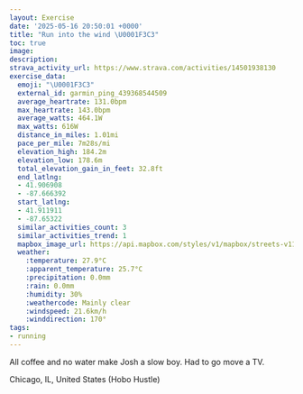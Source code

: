 ```yaml
---
layout: Exercise
date: '2025-05-16 20:50:01 +0000'
title: "Run into the wind \U0001F3C3"
toc: true
image:
description:
strava_activity_url: https://www.strava.com/activities/14501938130
exercise_data:
  emoji: "\U0001F3C3"
  external_id: garmin_ping_439368544509
  average_heartrate: 131.0bpm
  max_heartrate: 143.0bpm
  average_watts: 464.1W
  max_watts: 616W
  distance_in_miles: 1.01mi
  pace_per_mile: 7m28s/mi
  elevation_high: 184.2m
  elevation_low: 178.6m
  total_elevation_gain_in_feet: 32.8ft
  end_latlng:
  - 41.906908
  - -87.666392
  start_latlng:
  - 41.911911
  - -87.65322
  similar_activities_count: 3
  similar_activities_trend: 1
  mapbox_image_url: https://api.mapbox.com/styles/v1/mapbox/streets-v11/static/path-5+787af2-1.0(iux~Fxb_vO%3FfABZ%3F~%40FvA%3FvFAx%40Bx%40%3FrADvBAjACZ%40v%40CVD%7CAChAFxBB%60%40BbB%3FfBE%7CA%40rAAz%40D%60%40%40b%40DPAx%40Fx%40CTELCdABF%40%5EBvCDJp%40DNC%60BANC~%40C%5CCrAAl%40Gl%40D),pin-s-s+e5b22e(-87.65501,41.91077),pin-s-f+89ae00(-87.66635000000001,41.90829)/auto/800x800?access_token=pk.eyJ1Ijoiam9zaGJlY2ttYW4iLCJhIjoiY205eWR2aDd1MWZ6djJrbXc4a3M0bWZleiJ9.XiG9OWkNcZk2QzjJbxLB4A
  weather:
    :temperature: 27.9°C
    :apparent_temperature: 25.7°C
    :precipitation: 0.0mm
    :rain: 0.0mm
    :humidity: 30%
    :weathercode: Mainly clear
    :windspeed: 21.6km/h
    :winddirection: 170°
tags:
- running
---
```

All coffee and no water make Josh a slow boy. Had to go move a TV.

Chicago, IL, United States (Hobo Hustle)
